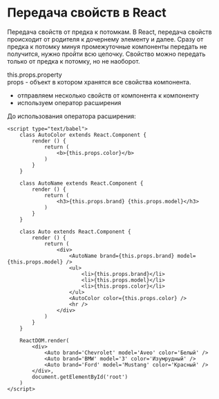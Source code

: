 # Передача свойств в React

Передача свойств от предка к потомкам. В React, передача свойств происходит от родителя к дочернему элементу и далее. Сразу от предка к потомку минуя промежуточные компоненты передать не получится, нужно пройти всю цепочку. Свойство можно передать только от предка к потомку, но не наоборот.

this.props.property<br />
props - объект в котором хранятся все свойства компонента.

* отправляем несколько свойств от компонента к компоненту
* используем оператор расширения

До использования оператора расширения:

    <script type="text/babel">
        class AutoColor extends React.Component {
            render () {
                return (
                    <b>{this.props.color}</b>
                )
            }
        }

        class AutoName extends React.Component {
            render () {
                return (
                    <h3>{this.props.brand} {this.props.model}</h3>
                )
            }
        }

        class Auto extends React.Component {
            render () {
                return (
                    <div>
                        <AutoName brand={this.props.brand} model={this.props.model} />
                        <ul>
                            <li>{this.props.brand}</li>
                            <li>{this.props.model}</li>
                            <li>{this.props.color}</li>
                        </ul>
                        <AutoColor color={this.props.color} />
                        <hr />
                    </div>
                )
            }
        }

        ReactDOM.render(
            <div>
                <Auto brand='Chevrolet' model='Aveo' color='Белый' />
                <Auto brand='BMW' model='3' color='Изумрудный' />
                <Auto brand='Ford' model='Mustang' color='Красный' />
            </div>,
            document.getElementById('root')
        )
    </script>
